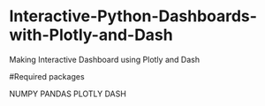 # Interactive-Python-Dashboards-with-Plotly-and-Dash
Making Interactive Dashboard using Plotly and Dash

#Required packages

NUMPY
PANDAS
PLOTLY
DASH
